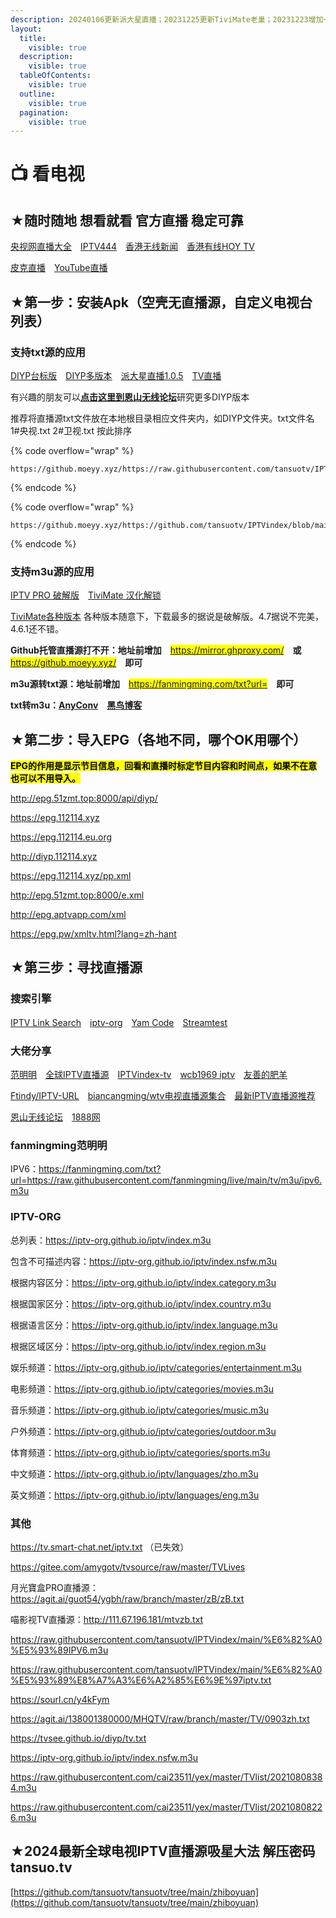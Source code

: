 ```yaml
---
description: 20240106更新派大星直播；20231225更新TiviMate老巢；20231223增加一些奇奇怪怪的直播。
layout:
  title:
    visible: true
  description:
    visible: true
  tableOfContents:
    visible: true
  outline:
    visible: true
  pagination:
    visible: true
---
```


# 📺 看电视

## ★随时随地 想看就看 官方直播 稳定可靠

[央视网直播大全](https://tv.cctv.com/live)　[IPTV444](https://www.iptv444.com)　[香港无线新闻](https://news.tvb.com/tc/live/83)　[香港有线HOY TV](https://hoy.tv/live?channel\_no=77)

[皮克直播](https://piko.live/c/news)　[YouTube直播](https://www.youtube.com/results?search\_query=%E6%96%B0%E9%97%BB+%E7%9B%B4%E6%92%AD\&sp=EgJAAQ%253D%253D)

## ★第一步：安装Apk（空壳无直播源，自定义电视台列表）

### 支持txt源的应用

[DIYP台标版](https://tansuo.lanzoub.com/izIp40ve9ing)　[DIYP多版本](https://sharerw.lanzoui.com/b0aevufxe)　[派大星直播1.0.5](https://tansuo.lanzouo.com/ilBOj1kywj2j)　[TV直播](https://tansuo.lanzoub.com/iTGGy0qbhc7e)

有兴趣的朋友可以[**点击这里到恩山无线论坛**](https://www.right.com.cn/forum/thread-8280295-1-1.html)研究更多DIYP版本

推荐将直播源txt文件放在本地根目录相应文件夹内，如DIYP文件夹。txt文件名 1#央视.txt 2#卫视.txt 按此排序

{% code overflow="wrap" %}
```
https://github.moeyy.xyz/https://raw.githubusercontent.com/tansuotv/IPTVindex/main/tv/tv.txt
```
{% endcode %}

{% code overflow="wrap" %}
```
https://github.moeyy.xyz/https://github.com/tansuotv/IPTVindex/blob/main/tv/tv.txt
```
{% endcode %}

### 支持m3u源的应用

[IPTV PRO 破解版](https://www.423down.com/9788.html)　[TiviMate 汉化解锁](https://tansuo.lanzoub.com/iCe7L0z3vweb)

[TiviMate各种版本](https://appel-hh.de/index.php?dir=apk/TiviMate/) 各种版本随意下，下载最多的据说是破解版。4.7据说不完美，4.6.1还不错。

**Github托管直播源打不开：地址前增加**　<mark style="color:red;">https://mirror.ghproxy.com/</mark>　**或**　<mark style="color:red;">https://github.moeyy.xyz/</mark>　**即可**

**m3u源转txt源：地址前增加**　<mark style="color:red;">https://fanmingming.com/txt?url=</mark>　**即可**

**txt转m3u：**[**AnyConv**](https://anyconv.com/txt-to-m3u-converter/)　[**黑鸟博客**](https://guihet.com/tvlistconvert.html)

## ★第二步：导入EPG（各地不同，哪个OK用哪个）

<mark style="background-color:yellow;">**EPG的作用是显示节目信息，回看和直播时标定节目内容和时间点，如果不在意也可以不用导入。**</mark>

http://epg.51zmt.top:8000/api/diyp/

https://epg.112114.xyz

https://epg.112114.eu.org

http://diyp.112114.xyz

https://epg.112114.xyz/pp.xml

http://epg.51zmt.top:8000/e.xml

http://epg.aptvapp.com/xml

https://epg.pw/xmltv.html?lang=zh-hant

## ★第三步：寻找直播源

### 搜索引擎

[IPTV Link Search](https://www.foodieguide.com/iptvsearch/)　[iptv-org](https://iptv-org.github.io/)　[Yam Code](https://www.yamcode.com/trending)　[Streamtest](https://streamtest.in/logs)

### 大佬分享

[范明明](https://github.com/fanmingming/live)　[全球IPTV直播源](https://github.com/iptv-org/iptv)　[IPTVindex-tv](https://github.com/tansuotv/IPTVindex/tree/main/tv)　[wcb1969 iptv](https://github.com/wcb1969/iptv)　[友善的肥羊](https://github.com/22705/IPTV-2/tree/main)

[Ftindy/IPTV-URL](https://github.com/Ftindy/IPTV-URL)　[biancangming/wtv电视直播源集合](https://github.com/biancangming/wtv)　[最新IPTV直播源推荐](https://github.com/biancangming/wtv/wiki/%E6%9C%80%E6%96%B0IPTV%E7%9B%B4%E6%92%AD%E6%BA%90m3u8%E4%B8%8B%E8%BD%BD%EF%BC%8C%E7%94%B5%E8%A7%86%E7%9B%B4%E6%92%AD%E7%BD%91%E7%AB%99%E6%8E%A8%E8%8D%90)

[恩山无线论坛](https://www.right.com.cn/forum/forum-182-1.html)　[1888网](https://www.yibababa.com/vod)

### fanmingming范明明

IPV6：https://fanmingming.com/txt?url=https://raw.githubusercontent.com/fanmingming/live/main/tv/m3u/ipv6.m3u

### IPTV-ORG

总列表：https://iptv-org.github.io/iptv/index.m3u

包含不可描述内容：https://iptv-org.github.io/iptv/index.nsfw.m3u

根据内容区分：https://iptv-org.github.io/iptv/index.category.m3u

根据国家区分：https://iptv-org.github.io/iptv/index.country.m3u

根据语言区分：https://iptv-org.github.io/iptv/index.language.m3u

根据区域区分：https://iptv-org.github.io/iptv/index.region.m3u

娱乐频道：https://iptv-org.github.io/iptv/categories/entertainment.m3u

电影频道：https://iptv-org.github.io/iptv/categories/movies.m3u

音乐频道：https://iptv-org.github.io/iptv/categories/music.m3u

户外频道：https://iptv-org.github.io/iptv/categories/outdoor.m3u

体育频道：https://iptv-org.github.io/iptv/categories/sports.m3u

中文频道：https://iptv-org.github.io/iptv/languages/zho.m3u

英文频道：https://iptv-org.github.io/iptv/languages/eng.m3u

### 其他

https://tv.smart-chat.net/iptv.txt （已失效）

https://gitee.com/amygotv/tvsource/raw/master/TVLives

月光寶盒PRO直播源：https://agit.ai/guot54/ygbh/raw/branch/master/zB/zB.txt

喵影视TV直播源：http://111.67.196.181/mtvzb.txt

https://raw.githubusercontent.com/tansuotv/IPTVindex/main/%E6%82%A0%E5%93%89IPV6.m3u

https://raw.githubusercontent.com/tansuotv/IPTVindex/main/%E6%82%A0%E5%93%89%E8%A7%A3%E6%A2%85%E6%9E%97iptv.txt

https://sourl.cn/y4kFym

https://agit.ai/138001380000/MHQTV/raw/branch/master/TV/0903zh.txt

https://tvsee.github.io/diyp/tv.txt

https://iptv-org.github.io/iptv/index.nsfw.m3u

https://raw.githubusercontent.com/cai23511/yex/master/TVlist/20210808384.m3u

https://raw.githubusercontent.com/cai23511/yex/master/TVlist/20210808226.m3u

## ★2024最新全球电视IPTV直播源吸星大法 解压密码 tansuo.tv

[https://github.com/tansuotv/tansuotv/tree/main/zhiboyuan](https://github.com/tansuotv/tansuotv/tree/main/zhiboyuan)
